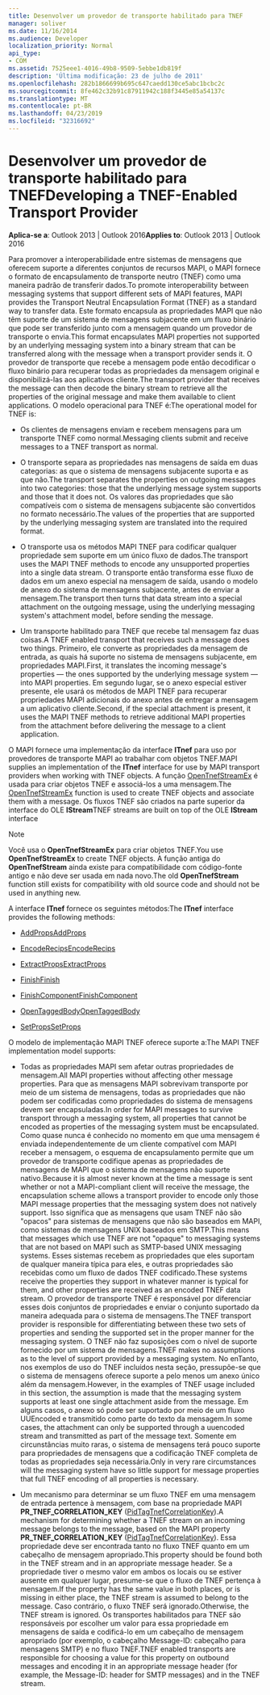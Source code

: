 ```yaml
---
title: Desenvolver um provedor de transporte habilitado para TNEF
manager: soliver
ms.date: 11/16/2014
ms.audience: Developer
localization_priority: Normal
api_type:
- COM
ms.assetid: 7525eee1-4016-49b8-9509-5ebbe1db819f
description: 'Última modificação: 23 de julho de 2011'
ms.openlocfilehash: 282b1866699b695c647caedd130ce5abc1bcbc2c
ms.sourcegitcommit: 8fe462c32b91c87911942c188f3445e85a54137c
ms.translationtype: MT
ms.contentlocale: pt-BR
ms.lasthandoff: 04/23/2019
ms.locfileid: "32316692"
---
```

# <a name="developing-a-tnef-enabled-transport-provider"></a><span data-ttu-id="e4f78-103">Desenvolver um provedor de transporte habilitado para TNEF</span><span class="sxs-lookup"><span data-stu-id="e4f78-103">Developing a TNEF-Enabled Transport Provider</span></span>

  
  
<span data-ttu-id="e4f78-104">**Aplica-se a**: Outlook 2013 | Outlook 2016</span><span class="sxs-lookup"><span data-stu-id="e4f78-104">**Applies to**: Outlook 2013 | Outlook 2016</span></span> 
  
<span data-ttu-id="e4f78-105">Para promover a interoperabilidade entre sistemas de mensagens que oferecem suporte a diferentes conjuntos de recursos MAPI, o MAPI fornece o formato de encapsulamento de transporte neutro (TNEF) como uma maneira padrão de transferir dados.</span><span class="sxs-lookup"><span data-stu-id="e4f78-105">To promote interoperability between messaging systems that support different sets of MAPI features, MAPI provides the Transport Neutral Encapsulation Format (TNEF) as a standard way to transfer data.</span></span> <span data-ttu-id="e4f78-106">Este formato encapsula as propriedades MAPI que não têm suporte de um sistema de mensagens subjacente em um fluxo binário que pode ser transferido junto com a mensagem quando um provedor de transporte o envia.</span><span class="sxs-lookup"><span data-stu-id="e4f78-106">This format encapsulates MAPI properties not supported by an underlying messaging system into a binary stream that can be transferred along with the message when a transport provider sends it.</span></span> <span data-ttu-id="e4f78-107">O provedor de transporte que recebe a mensagem pode então decodificar o fluxo binário para recuperar todas as propriedades da mensagem original e disponibilizá-las aos aplicativos cliente.</span><span class="sxs-lookup"><span data-stu-id="e4f78-107">The transport provider that receives the message can then decode the binary stream to retrieve all the properties of the original message and make them available to client applications.</span></span> <span data-ttu-id="e4f78-108">O modelo operacional para TNEF é:</span><span class="sxs-lookup"><span data-stu-id="e4f78-108">The operational model for TNEF is:</span></span>
  
- <span data-ttu-id="e4f78-109">Os clientes de mensagens enviam e recebem mensagens para um transporte TNEF como normal.</span><span class="sxs-lookup"><span data-stu-id="e4f78-109">Messaging clients submit and receive messages to a TNEF transport as normal.</span></span>
    
- <span data-ttu-id="e4f78-110">O transporte separa as propriedades nas mensagens de saída em duas categorias: as que o sistema de mensagens subjacente suporta e as que não.</span><span class="sxs-lookup"><span data-stu-id="e4f78-110">The transport separates the properties on outgoing messages into two categories: those that the underlying message system supports and those that it does not.</span></span> <span data-ttu-id="e4f78-111">Os valores das propriedades que são compatíveis com o sistema de mensagens subjacente são convertidos no formato necessário.</span><span class="sxs-lookup"><span data-stu-id="e4f78-111">The values of the properties that are supported by the underlying messaging system are translated into the required format.</span></span>
    
- <span data-ttu-id="e4f78-112">O transporte usa os métodos MAPI TNEF para codificar qualquer propriedade sem suporte em um único fluxo de dados.</span><span class="sxs-lookup"><span data-stu-id="e4f78-112">The transport uses the MAPI TNEF methods to encode any unsupported properties into a single data stream.</span></span> <span data-ttu-id="e4f78-113">O transporte então transforma esse fluxo de dados em um anexo especial na mensagem de saída, usando o modelo de anexo do sistema de mensagens subjacente, antes de enviar a mensagem.</span><span class="sxs-lookup"><span data-stu-id="e4f78-113">The transport then turns that data stream into a special attachment on the outgoing message, using the underlying messaging system's attachment model, before sending the message.</span></span>
    
- <span data-ttu-id="e4f78-114">Um transporte habilitado para TNEF que recebe tal mensagem faz duas coisas.</span><span class="sxs-lookup"><span data-stu-id="e4f78-114">A TNEF enabled transport that receives such a message does two things.</span></span> <span data-ttu-id="e4f78-115">Primeiro, ele converte as propriedades da mensagem de entrada, as quais há suporte no sistema de mensagens subjacente, em propriedades MAPI.</span><span class="sxs-lookup"><span data-stu-id="e4f78-115">First, it translates the incoming message's properties — the ones supported by the underlying message system — into MAPI properties.</span></span> <span data-ttu-id="e4f78-116">Em segundo lugar, se o anexo especial estiver presente, ele usará os métodos de MAPI TNEF para recuperar propriedades MAPI adicionais do anexo antes de entregar a mensagem a um aplicativo cliente.</span><span class="sxs-lookup"><span data-stu-id="e4f78-116">Second, if the special attachment is present, it uses the MAPI TNEF methods to retrieve additional MAPI properties from the attachment before delivering the message to a client application.</span></span>
    
<span data-ttu-id="e4f78-117">O MAPI fornece uma implementação da interface **ITnef** para uso por provedores de transporte MAPI ao trabalhar com objetos TNEF.</span><span class="sxs-lookup"><span data-stu-id="e4f78-117">MAPI supplies an implementation of the **ITnef** interface for use by MAPI transport providers when working with TNEF objects.</span></span> <span data-ttu-id="e4f78-118">A função [OpenTnefStreamEx](opentnefstreamex.md) é usada para criar objetos TNEF e associá-los a uma mensagem.</span><span class="sxs-lookup"><span data-stu-id="e4f78-118">The [OpenTnefStreamEx](opentnefstreamex.md) function is used to create TNEF objects and associate them with a message.</span></span> <span data-ttu-id="e4f78-119">Os fluxos TNEF são criados na parte superior da interface do OLE **IStream**</span><span class="sxs-lookup"><span data-stu-id="e4f78-119">TNEF streams are built on top of the OLE **IStream** interface</span></span> 
  
> [!NOTE]
> <span data-ttu-id="e4f78-120">Você usa o **OpenTnefStreamEx** para criar objetos TNEF.</span><span class="sxs-lookup"><span data-stu-id="e4f78-120">You use **OpenTnefStreamEx** to create TNEF objects.</span></span> <span data-ttu-id="e4f78-121">A função antiga do **OpenTnefStream** ainda existe para compatibilidade com código-fonte antigo e não deve ser usada em nada novo.</span><span class="sxs-lookup"><span data-stu-id="e4f78-121">The old **OpenTnefStream** function still exists for compatibility with old source code and should not be used in anything new.</span></span> 
  
<span data-ttu-id="e4f78-122">A interface **ITnef** fornece os seguintes métodos:</span><span class="sxs-lookup"><span data-stu-id="e4f78-122">The **ITnef** interface provides the following methods:</span></span> 
  
- [<span data-ttu-id="e4f78-123">AddProps</span><span class="sxs-lookup"><span data-stu-id="e4f78-123">AddProps</span></span>](itnef-addprops.md)
    
- [<span data-ttu-id="e4f78-124">EncodeRecips</span><span class="sxs-lookup"><span data-stu-id="e4f78-124">EncodeRecips</span></span>](itnef-encoderecips.md)
    
- [<span data-ttu-id="e4f78-125">ExtractProps</span><span class="sxs-lookup"><span data-stu-id="e4f78-125">ExtractProps</span></span>](itnef-extractprops.md)
    
- [<span data-ttu-id="e4f78-126">Finish</span><span class="sxs-lookup"><span data-stu-id="e4f78-126">Finish</span></span>](itnef-finish.md)
    
- [<span data-ttu-id="e4f78-127">FinishComponent</span><span class="sxs-lookup"><span data-stu-id="e4f78-127">FinishComponent</span></span>](itnef-finishcomponent.md)
    
- [<span data-ttu-id="e4f78-128">OpenTaggedBody</span><span class="sxs-lookup"><span data-stu-id="e4f78-128">OpenTaggedBody</span></span>](itnef-opentaggedbody.md)
    
- [<span data-ttu-id="e4f78-129">SetProps</span><span class="sxs-lookup"><span data-stu-id="e4f78-129">SetProps</span></span>](itnef-setprops.md)
    
<span data-ttu-id="e4f78-130">O modelo de implementação MAPI TNEF oferece suporte a:</span><span class="sxs-lookup"><span data-stu-id="e4f78-130">The MAPI TNEF implementation model supports:</span></span>
  
- <span data-ttu-id="e4f78-131">Todas as propriedades MAPI sem afetar outras propriedades de mensagem.</span><span class="sxs-lookup"><span data-stu-id="e4f78-131">All MAPI properties without affecting other message properties.</span></span> <span data-ttu-id="e4f78-132">Para que as mensagens MAPI sobrevivam transporte por meio de um sistema de mensagens, todas as propriedades que não podem ser codificadas como propriedades do sistema de mensagens devem ser encapsuladas.</span><span class="sxs-lookup"><span data-stu-id="e4f78-132">In order for MAPI messages to survive transport through a messaging system, all properties that cannot be encoded as properties of the messaging system must be encapsulated.</span></span> <span data-ttu-id="e4f78-133">Como quase nunca é conhecido no momento em que uma mensagem é enviada independentemente de um cliente compatível com MAPI receber a mensagem, o esquema de encapsulamento permite que um provedor de transporte codifique apenas as propriedades de mensagens de MAPI que o sistema de mensagens não suporte nativo.</span><span class="sxs-lookup"><span data-stu-id="e4f78-133">Because it is almost never known at the time a message is sent whether or not a MAPI-compliant client will receive the message, the encapsulation scheme allows a transport provider to encode only those MAPI message properties that the messaging system does not natively support.</span></span> <span data-ttu-id="e4f78-134">Isso significa que as mensagens que usam TNEF não são "opacos" para sistemas de mensagens que não são baseados em MAPI, como sistemas de mensagens UNIX baseados em SMTP.</span><span class="sxs-lookup"><span data-stu-id="e4f78-134">This means that messages which use TNEF are not "opaque" to messaging systems that are not based on MAPI such as SMTP-based UNIX messaging systems.</span></span> <span data-ttu-id="e4f78-135">Esses sistemas recebem as propriedades que eles suportam de qualquer maneira típica para eles, e outras propriedades são recebidas como um fluxo de dados TNEF codificado.</span><span class="sxs-lookup"><span data-stu-id="e4f78-135">These systems receive the properties they support in whatever manner is typical for them, and other properties are received as an encoded TNEF data stream.</span></span> <span data-ttu-id="e4f78-136">O provedor de transporte TNEF é responsável por diferenciar esses dois conjuntos de propriedades e enviar o conjunto suportado da maneira adequada para o sistema de mensagens.</span><span class="sxs-lookup"><span data-stu-id="e4f78-136">The TNEF transport provider is responsible for differentiating between these two sets of properties and sending the supported set in the proper manner for the messaging system.</span></span> <span data-ttu-id="e4f78-137">O TNEF não faz suposições com o nível de suporte fornecido por um sistema de mensagens.</span><span class="sxs-lookup"><span data-stu-id="e4f78-137">TNEF makes no assumptions as to the level of support provided by a messaging system.</span></span> <span data-ttu-id="e4f78-138">No enTanto, nos exemplos de uso do TNEF incluídos nesta seção, pressupõe-se que o sistema de mensagens oferece suporte a pelo menos um anexo único além da mensagem.</span><span class="sxs-lookup"><span data-stu-id="e4f78-138">However, in the examples of TNEF usage included in this section, the assumption is made that the messaging system supports at least one single attachment aside from the message.</span></span> <span data-ttu-id="e4f78-139">Em alguns casos, o anexo só pode ser suportado por meio de um fluxo UUEncoded e transmitido como parte do texto da mensagem.</span><span class="sxs-lookup"><span data-stu-id="e4f78-139">In some cases, the attachment can only be supported through a uuencoded stream and transmitted as part of the message text.</span></span> <span data-ttu-id="e4f78-140">Somente em circunstâncias muito raras, o sistema de mensagens terá pouco suporte para propriedades de mensagens que a codificação TNEF completa de todas as propriedades seja necessária.</span><span class="sxs-lookup"><span data-stu-id="e4f78-140">Only in very rare circumstances will the messaging system have so little support for message properties that full TNEF encoding of all properties is necessary.</span></span>
    
- <span data-ttu-id="e4f78-141">Um mecanismo para determinar se um fluxo TNEF em uma mensagem de entrada pertence à mensagem, com base na propriedade MAPI **PR_TNEF_CORRELATION_KEY** ([PidTagTnefCorrelationKey](pidtagtnefcorrelationkey-canonical-property.md)).</span><span class="sxs-lookup"><span data-stu-id="e4f78-141">A mechanism for determining whether a TNEF stream on an incoming message belongs to the message, based on the MAPI property **PR_TNEF_CORRELATION_KEY** ([PidTagTnefCorrelationKey](pidtagtnefcorrelationkey-canonical-property.md)).</span></span> <span data-ttu-id="e4f78-142">Essa propriedade deve ser encontrada tanto no fluxo TNEF quanto em um cabeçalho de mensagem apropriado.</span><span class="sxs-lookup"><span data-stu-id="e4f78-142">This property should be found both in the TNEF stream and in an appropriate message header.</span></span> <span data-ttu-id="e4f78-143">Se a propriedade tiver o mesmo valor em ambos os locais ou se estiver ausente em qualquer lugar, presume-se que o fluxo de TNEF pertença à mensagem.</span><span class="sxs-lookup"><span data-stu-id="e4f78-143">If the property has the same value in both places, or is missing in either place, the TNEF stream is assumed to belong to the message.</span></span> <span data-ttu-id="e4f78-144">Caso contrário, o fluxo TNEF será ignorado.</span><span class="sxs-lookup"><span data-stu-id="e4f78-144">Otherwise, the TNEF stream is ignored.</span></span> <span data-ttu-id="e4f78-145">Os transportes habilitados para TNEF são responsáveis por escolher um valor para essa propriedade em mensagens de saída e codificá-lo em um cabeçalho de mensagem apropriado (por exemplo, o cabeçalho Message-ID: cabeçalho para mensagens SMTP) e no fluxo TNEF.</span><span class="sxs-lookup"><span data-stu-id="e4f78-145">TNEF enabled transports are responsible for choosing a value for this property on outbound messages and encoding it in an appropriate message header (for example, the Message-ID: header for SMTP messages) and in the TNEF stream.</span></span>
    

